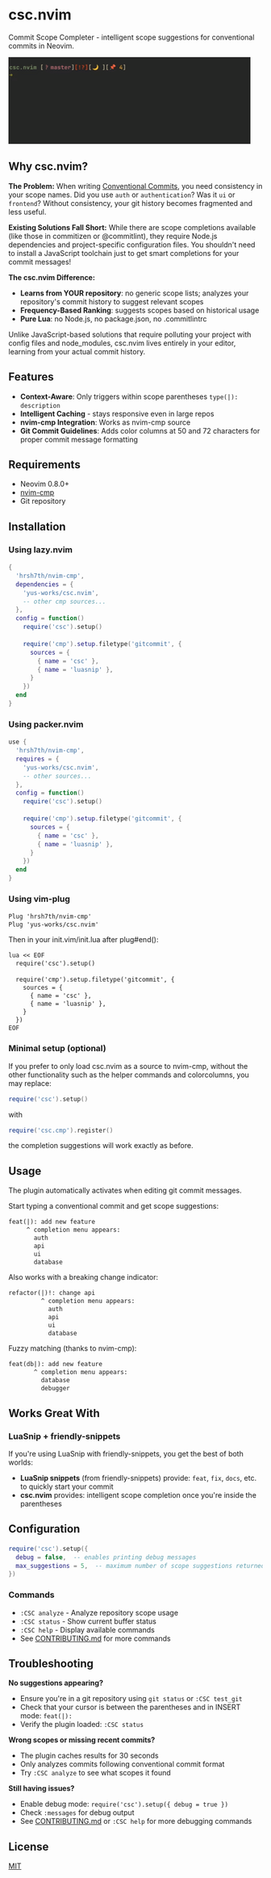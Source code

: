 # csc.nvim

Commit Scope Completer - intelligent scope suggestions for conventional commits in Neovim.

![Demo](./csc-demo.gif?v=3)

## Why csc.nvim?

**The Problem:** When writing [Conventional Commits](https://www.conventionalcommits.org/), you need consistency in your scope names. Did you use `auth` or `authentication`? Was it `ui` or `frontend`? Without consistency, your git history becomes fragmented and less useful.

**Existing Solutions Fall Short:** While there are scope completions available (like those in commitizen or @commitlint), they require Node.js dependencies and project-specific configuration files. You shouldn't need to install a JavaScript toolchain just to get smart completions for your commit messages!

**The csc.nvim Difference:**
- **Learns from YOUR repository**: no generic scope lists; analyzes your repository's commit history to suggest relevant scopes
- **Frequency-Based Ranking**: suggests scopes based on historical usage
- **Pure Lua**: no Node.js, no package.json, no .commitlintrc

Unlike JavaScript-based solutions that require polluting your project with config files and node_modules, csc.nvim lives entirely in your editor, learning from your actual commit history.

## Features

- **Context-Aware**: Only triggers within scope parentheses `type(|): description`
- **Intelligent Caching** - stays responsive even in large repos
- **nvim-cmp Integration**: Works as nvim-cmp source
- **Git Commit Guidelines**: Adds color columns at 50 and 72 characters for proper commit message formatting

## Requirements

- Neovim 0.8.0+
- [nvim-cmp](https://github.com/hrsh7th/nvim-cmp)
- Git repository

## Installation

### Using lazy.nvim

```lua
{
  'hrsh7th/nvim-cmp',
  dependencies = {
    'yus-works/csc.nvim',
    -- other cmp sources...
  },
  config = function()
    require('csc').setup()

    require('cmp').setup.filetype('gitcommit', {
      sources = {
        { name = 'csc' },
        { name = 'luasnip' },
      }
    })
  end
}
```

### Using packer.nvim

```lua
use {
  'hrsh7th/nvim-cmp',
  requires = {
    'yus-works/csc.nvim',
    -- other sources...
  },
  config = function()
    require('csc').setup()

    require('cmp').setup.filetype('gitcommit', {
      sources = {
        { name = 'csc' },
        { name = 'luasnip' },
      }
    })
  end
}
```

### Using vim-plug

```vim
Plug 'hrsh7th/nvim-cmp'
Plug 'yus-works/csc.nvim'
```

Then in your init.vim/init.lua after plug#end():

```vim
lua << EOF
  require('csc').setup()

  require('cmp').setup.filetype('gitcommit', {
    sources = {
      { name = 'csc' },
      { name = 'luasnip' },
    }
  })
EOF
```

### Minimal setup (optional)

If you prefer to only load csc.nvim as a source to nvim-cmp, without the other
functionality such as the helper commands and colorcolumns, you may replace:

```lua
require('csc').setup()
```

with

```lua
require('csc.cmp').register()
```

the completion suggestions will work exactly as before.

## Usage

The plugin automatically activates when editing git commit messages.

Start typing a conventional commit and get scope suggestions:

```
feat(|): add new feature
     ^ completion menu appears:
       auth
       api
       ui
       database
```

Also works with a breaking change indicator:

```
refactor(|)!: change api 
         ^ completion menu appears:
           auth
           api
           ui
           database
```

Fuzzy matching (thanks to nvim-cmp):

```
feat(db|): add new feature
       ^ completion menu appears:
         database
         debugger
```

## Works Great With

### LuaSnip + friendly-snippets

If you're using LuaSnip with friendly-snippets, you get the best of both worlds:
- **LuaSnip snippets** (from friendly-snippets) provide: `feat`, `fix`, `docs`, etc. to quickly start your commit
- **csc.nvim** provides: intelligent scope completion once you're inside the parentheses

## Configuration

```lua
require('csc').setup({
  debug = false,  -- enables printing debug messages
  max_suggestions = 5,  -- maximum number of scope suggestions returned (default: 10)
})
```

### Commands

- `:CSC analyze` - Analyze repository scope usage
- `:CSC status` - Show current buffer status
- `:CSC help` - Display available commands
- See [CONTRIBUTING.md](CONTRIBUTING.md) for more commands

## Troubleshooting

**No suggestions appearing?**
- Ensure you're in a git repository using `git status` or `:CSC test_git`
- Check that your cursor is between the parentheses and in INSERT mode: `feat(|):`
- Verify the plugin loaded: `:CSC status`

**Wrong scopes or missing recent commits?**
- The plugin caches results for 30 seconds
- Only analyzes commits following conventional commit format
- Try `:CSC analyze` to see what scopes it found

**Still having issues?**
- Enable debug mode: `require('csc').setup({ debug = true })`
- Check `:messages` for debug output
- See [CONTRIBUTING.md](CONTRIBUTING.md) or `:CSC help` for more debugging commands

## License

[MIT](LICENSE)
